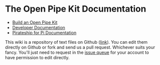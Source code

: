# The Open Pipe Kit Documentation

- [Build an Open Pipe Kit](build-an-open-pipe-kit.md)
- [Developer Documentation](developer.md)
- [Pirateship for Pi Documentation](http://openpipekit.github.io/pirate.sh/#!index.md)

This wiki is a repository of text files on Github ([link](https://github.com/openpipekit/wiki)). You can edit them directly on Github or fork and send us a pull request. Whichever suits your fancy. You'll just need to request in the [issue queue](https://github.com/openpipekit/wiki/issues) for your account to have permission to edit directly. 
